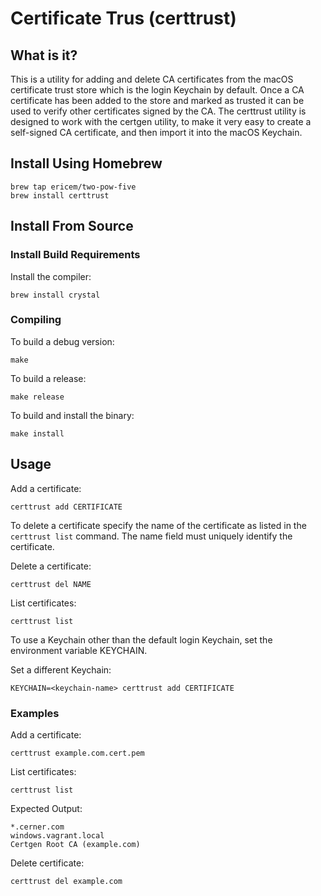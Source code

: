 # Certificate Trus (certtrust)

## What is it?

This is a utility for adding and delete CA certificates from the macOS certificate trust store which is the login Keychain by default. Once a CA certificate has been added to the store and marked as trusted it can be used to verify other certificates signed by the CA. The certtrust utility is designed to work with the certgen utility, to make it very easy to create a self-signed CA certificate, and then import it into the macOS Keychain. 


## Install Using Homebrew

```
brew tap ericem/two-pow-five
brew install certtrust
```

## Install From Source

### Install Build Requirements

Install the compiler:

```
brew install crystal
```

### Compiling

To build a debug version:

```
make
```

To build a release:

```
make release
```

To build and install the binary:
```
make install
```

## Usage


Add a certificate:

```
certtrust add CERTIFICATE
```

To delete a certificate specify the name of the certificate as listed in the `certtrust list` command. The name field must uniquely identify the certificate.

Delete a certificate:
```
certtrust del NAME
```

List certificates:
```
certtrust list
```

To use a Keychain other than the default login Keychain, set the environment variable KEYCHAIN.

Set a different Keychain:

```
KEYCHAIN=<keychain-name> certtrust add CERTIFICATE
```

### Examples

Add a certificate:
```
certtrust example.com.cert.pem
```

List certificates:

```
certtrust list
```

Expected Output:
```
*.cerner.com
windows.vagrant.local
Certgen Root CA (example.com)
```

Delete certificate:
```
certtrust del example.com
```
